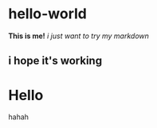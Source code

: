 # hello-world
**This is me!**
_i just want to try my markdown_
## i hope it's working
<h1>Hello</h1>
<p>hahah</p>
